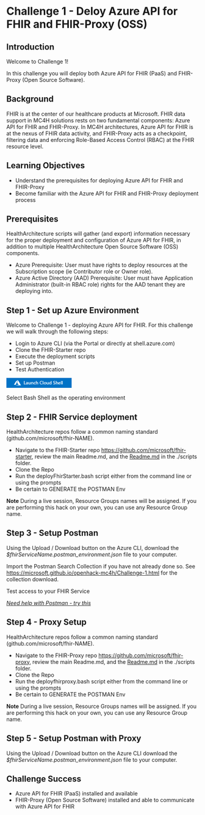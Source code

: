 # Challenge 1 - Deloy Azure API for FHIR and FHIR-Proxy (OSS)

## Introduction

Welcome to Challenge 1!

In this challenge you will deploy both Azure API for FHIR (PaaS) and FHIR-Proxy (Open Source Software).

## Background
FHIR is at the center of our healthcare products at Microsoft. FHIR data support in MC4H solutions rests on two fundamental components: Azure API for FHIR and FHIR-Proxy. In MC4H architectures, Azure API for FHIR is at the nexus of FHIR data activity, and FHIR-Proxy acts as a checkpoint, filtering data and enforcing Role-Based Access Control (RBAC) at the FHIR resource level.

## Learning Objectives 
+ Understand the prerequisites for deploying Azure API for FHIR and FHIR-Proxy
+ Become familiar with the Azure API for FHIR and FHIR-Proxy deployment process

## Prerequisites 
HealthArchitecture scripts will gather (and export) information necessary for the proper deployment and configuration of Azure API for FHIR, in addition to multiple HealthArchitecture Open Source Software (OSS) components.  
+ Azure Prerequisite: User must have rights to deploy resources at the Subscription scope (ie Contributor role or Owner role).
+ Azure Active Directory (AAD) Prerequisite: User must have Application Administrator (built-in RBAC role) rights for the AAD tenant they are deploying into.
  

## Step 1 - Set up Azure Environment 
Welcome to Challenge 1 - deploying Azure API for FHIR.  For this challenge we will walk through the following steps: 
- Login to Azure CLI (via the Portal or directly at shell.azure.com)
- Clone the FHIR-Starter repo 
- Execute the deployment scripts 
- Set up Postman 
- Test Authentication 

[![Launch Azure Shell](./media/launchcloudshell.png "Launch Cloud Shell")](https://shell.azure.com/bash?target="_blank")




Select Bash Shell as the operating environment 

## Step 2 - FHIR Service deployment 
HealthArchitecture repos follow a common naming standard (github.com/microsoft/fhir-NAME).  
- Navigate to the FHIR-Starter repo https://github.com/microsoft/fhir-starter, review the main Readme.md, and the [Readme.md](https://github.com/microsoft/fhir-starter/blob/main/scripts/Readme.md) in the ./scripts folder.
- Clone the Repo
- Run the deployFhirStarter.bash script either from the command line or using the prompts
- Be certain to GENERATE the POSTMAN Env

__Note__  During a live session, Resource Groups names will be assigned. If you are performing this hack on your own, you can use any Resource Group name. 

## Step 3 - Setup Postman
Using the Upload / Download button on the Azure CLI, download the _$fhirServiceName.postman_environment.json_ file to your computer. 

Import the Postman Search Collection if you have not already done so. See https://microsoft.github.io/openhack-mc4h/Challenge-1.html for the collection download.

Test access to your FHIR Service 

_[Need help with Postman - try this](https://github.com/daemel/fhir-postman)_ 


## Step 4 - Proxy Setup 
HealthArchitecture repos follow a common naming standard (github.com/microsoft/fhir-NAME).  
- Navigate to the FHIR-Proxy repo https://github.com/microsoft/fhir-proxy, review the main Readme.md, and the [Readme.md](https://github.com/microsoft/fhir-proxy/blob/main/scripts/Readme.md) in the ./scripts folder.
- Clone the Repo
- Run the deployfhirproxy.bash script either from the command line or using the prompts
- Be certain to GENERATE the POSTMAN Env

__Note__  During a live session, Resource Groups names will be assigned.  If you are performing this hack on your own, you can use any Resource Group name. 

## Step 5 - Setup Postman with Proxy 
Using the Upload / Download button on the Azure CLI download the _$fhirServiceName.postman_environment.json_ file to your computer. 



## Challenge Success
+ Azure API for FHIR (PaaS) installed and available 
+ FHIR-Proxy (Open Source Software) installed and able to communicate with Azure API for FHIR
